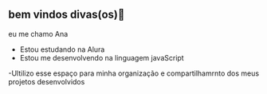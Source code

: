 
## bem vindos divas(os)🌸

eu me chamo Ana

- Estou estudando na Alura
- Estou me desenvolvendo na linguagem javaScript

-Ultilizo esse espaço para minha organização e compartilhamrnto dos meus projetos desenvolvidos
 
